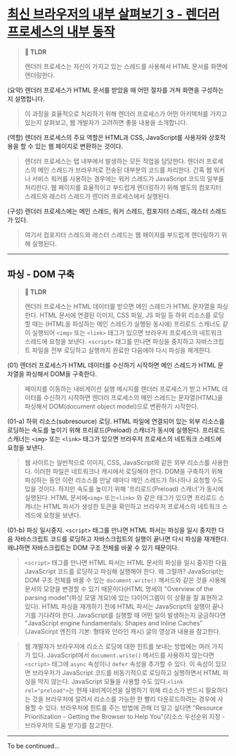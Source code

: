 # [최신 브라우저의 내부 살펴보기 3 - 렌더러 프로세스의 내부 동작](https://d2.naver.com/helloworld/5237120)

> **🚀 TLDR**
>
> 렌더러 프로세스는 자신이 가지고 있는 스레드를 사용해서 HTML 문서를 화면에 렌더링한다.

(요약) 렌더러 프로세스가 HTML 문서를 받았을 때 어떤 절차를 거쳐 화면을 구성하는지 설명합니다.

> 이 과정을 효율적으로 처리하기 위해 렌더러 프로세스가 어떤 아키텍처를 가지고 있는지 살펴보고, 웹 개발자가 고려하면 좋을 내용을 소개합니다.

(역할) 렌더러 프로세스의 주요 역할은 HTML과 CSS, JavaScript를 사용자와 상호작용을 할 수 있는 웹 페이지로 변환하는 것이다.

> 렌더러 프로세스는 탭 내부에서 발생하는 모든 작업을 담당한다. 렌더러 프로세스의 메인 스레드가 브라우저로 전송된 대부분의 코드를 처리한다. 간혹 웹 워커나 서비스 워커를 사용하는 경우에는 워커 스레드가 JavaScript 코드의 일부를 처리한다. 웹 페이지를 효율적이고 부드럽게 렌더링하기 위해 별도의 컴포지터 스레드와 래스터 스레드가 렌더러 프로세스에서 실행된다.

(구성) 렌더러 프로세스에는 메인 스레드, 워커 스레드, 컴포지터 스레드, 래스터 스레드가 있다.

> 여기서 컴포지터 스레드와 래스터 스레드는 웹 페이지를 부드럽게 렌더링하기 위해 실행된다.

---

## 파싱 - DOM 구축

> **🚀 TLDR**
>
> 렌더러 프로세스는 HTML 데이터를 받으면 메인 스레드가 HTML 문자열을 파싱한다. HTML 문서에 연결된 이미지, CSS 파일, JS 파일 등 하위 리소스를 로딩할 때는 (HTML을 파싱하는 메인 스레드가 실행된 동시에) 프리로드 스캐너도 같이 실행되어 `<img>` 또는 `<link>` 태그가 있으면 브라우저 프로세스의 네트워크 스레드에 요청을 보낸다. `<script>` 태그를 만나면 파싱을 중지하고 자바스크립트 파일을 전부 로딩하고 실행까지 완료한 다음에야 다시 파싱을 재개한다.

(01) 렌더러 프로세스가 HTML 데이터를 수신하기 시작하면 메인 스레드가 HTML 문자열을 파싱해서 DOM을 구축한다.

> 페이지를 이동하는 내비게이션 실행 메시지를 렌더러 프로세스가 받고 HTML 데이터를 수신하기 시작하면 렌더러 프로세스의 메인 스레드는 문자열(HTML)을 파싱해서 DOM(document object model)으로 변환하기 시작한다.

(01-a) 하위 리소스(subresource) 로딩. HTML 파일에 연결되어 있는 외부 리소스를 로딩하는 속도를 높이기 위해 프리로드(Preload) 스캐너가 동시에 실행된다. 프리로드 스캐너는 `<img>` 또는 `<link>` 태그가 있으면 브라우저 프로세스의 네트워크 스레드에 요청을 보낸다.

> 웹 사이트는 일반적으로 이미지, CSS, JavaScript와 같은 외부 리소스를 사용한다. 이러한 파일은 네트워크나 캐시에서 로딩해야 한다. DOM을 구축하기 위해 파싱하는 동안 이런 리소스를 만날 때마다 메인 스레드가 하나하나 요청할 수도 있을 것이다. 하지만 속도를 높이기 위해 '프리로드(Preload) 스캐너'가 동시에 실행된다. HTML 문서에`<img>` 또는`<link>` 와 같은 태그가 있으면 프리로드 스캐너는 HTML 파서가 생성한 토큰을 확인하고 브라우저 프로세스의 네트워크 스레드에 요청을 보낸다.

(01-b) 파싱 일시중지. `<script>` 태그를 만나면 HTML 파서는 파싱을 일시 중지한 다음 자바스크립트 코드를 로딩하고 자바스크립트의 실행이 끝나면 다시 파싱을 재개한다. 왜냐하면 자바스크립트는 DOM 구조 전체를 바꿀 수 있기 때문이다.

> `<script>` 태그를 만나면 HTML 파서는 HTML 문서의 파싱을 일시 중지한 다음 JavaScript 코드를 로딩하고 파싱해 실행해야 한다. 왜 그럴까? JavaScript는 DOM 구조 전체를 바꿀 수 있는 `document.write()` 메서드와 같은 것을 사용해 문서의 모양을 변경할 수 있기 때문이다(HTML 명세의 "Overview of the parsing model"(파싱 모델 개요)에 있는 다이어그램이 이 상황을 잘 표현하고 있다). HTML 파싱을 재개하기 전에 HTML 파서는 JavaScript의 실행이 끝나기를 기다려야 한다. JavaScript를 실행할 때 어떤 일이 발생하는지 궁금하다면 "JavaScript engine fundamentals: Shapes and Inline Caches"(JavaScirpt 엔진의 기본: 형태와 인라인 캐시) 글의 영상과 내용을 참고한다.

> 웹 개발자가 브라우저에 리소스 로딩에 대한 힌트를 보내는 방법에는 여러 가지가 있다. JavaScript에서 `document.write()` 메서드를 사용하지 않는다면`<script>` 태그에 `async` 속성이나 `defer` 속성을 추가할 수 있다. 이 속성이 있으면 브라우저가 JavaScript 코드를 비동기적으로 로딩하고 실행하면서 HTML 파싱을 막지 않는다. JavaScript 모듈을 사용할 수도 있다.`<link rel="preload">`는 현재 내비게이션을 실행하기 위해 리소스가 반드시 필요하다는 것을 브라우저에 알려서 리소스를 가능한 한 빨리 다운로드하려는 경우에 사용할 수 있다. 브라우저에 힌트를 주는 방법에 관해 더 알고 싶다면 "Resource Prioritization – Getting the Browser to Help You"(리소스 우선순위 지정 - 브라우저의 도움 받기)를 참고한다.

---

To be continued...
